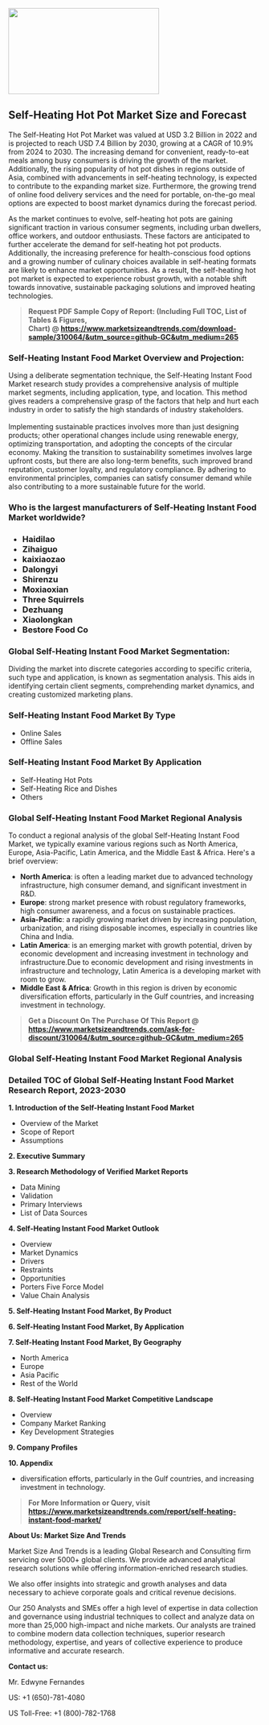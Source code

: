 <p><img class="alignnone size-medium wp-image-20088" src="https://ffe5etoiles.com/wp-content/uploads/2024/12/MST1-300x171.png" alt="" width="300" height="171" /></p><h2>Self-Heating Hot Pot Market Size and Forecast</h2><p>The Self-Heating Hot Pot Market was valued at USD 3.2 Billion in 2022 and is projected to reach USD 7.4 Billion by 2030, growing at a CAGR of 10.9% from 2024 to 2030. The increasing demand for convenient, ready-to-eat meals among busy consumers is driving the growth of the market. Additionally, the rising popularity of hot pot dishes in regions outside of Asia, combined with advancements in self-heating technology, is expected to contribute to the expanding market size. Furthermore, the growing trend of online food delivery services and the need for portable, on-the-go meal options are expected to boost market dynamics during the forecast period.</p><p>As the market continues to evolve, self-heating hot pots are gaining significant traction in various consumer segments, including urban dwellers, office workers, and outdoor enthusiasts. These factors are anticipated to further accelerate the demand for self-heating hot pot products. Additionally, the increasing preference for health-conscious food options and a growing number of culinary choices available in self-heating formats are likely to enhance market opportunities. As a result, the self-heating hot pot market is expected to experience robust growth, with a notable shift towards innovative, sustainable packaging solutions and improved heating technologies.</p></p><blockquote id="" class=""><strong>Request PDF Sample Copy of Report: (Including Full TOC, List of Tables &amp; Figures, Chart)&nbsp;@&nbsp;<strong><a href="https://www.marketsizeandtrends.com/download-sample/310064/&utm_source=github-GC&utm_medium=265" target="_blank">https://www.marketsizeandtrends.com/download-sample/310064/&utm_source=github-GC&utm_medium=265</a></strong></strong></blockquote><h3 id="" class="">Self-Heating Instant Food Market&nbsp;Overview and Projection:</h3><p id="" class="">Using a deliberate segmentation technique, the Self-Heating Instant Food Market research study provides a comprehensive analysis of multiple market segments, including application, type, and location. This method gives readers a comprehensive grasp of the factors that help and hurt each industry in order to satisfy the high standards of industry stakeholders. <br /> <br />Implementing sustainable practices involves more than just designing products; other operational changes include using renewable energy, optimizing transportation, and adopting the concepts of the circular economy. Making the transition to sustainability sometimes involves large upfront costs, but there are also long-term benefits, such improved brand reputation, customer loyalty, and regulatory compliance. By adhering to environmental principles, companies can satisfy consumer demand while also contributing to a more sustainable future for the world.</p><h3 id="" class="">Who is the largest manufacturers of&nbsp;Self-Heating Instant Food Market worldwide?</h3><h3 class=""><p><ul><li>Haidilao </li><li> Zihaiguo </li><li> kaixiaozao </li><li> Dalongyi </li><li> Shirenzu </li><li> Moxiaoxian </li><li> Three Squirrels </li><li> Dezhuang </li><li> Xiaolongkan </li><li> Bestore Food Co</li></ul></p></h3><h3 id="" class="">Global&nbsp;Self-Heating Instant Food Market Segmentation:</h3><p id="" class="">Dividing the market into discrete categories according to specific criteria, such type and application, is known as segmentation analysis. This aids in identifying certain client segments, comprehending market dynamics, and creating customized marketing plans.</p><h3 id="" class="">Self-Heating Instant Food Market&nbsp;By Type</h3><p><p><ul><li>Online Sales</li><li> Offline Sales</p></li></ul></p></p><h3 id="" class="">Self-Heating Instant Food Market&nbsp;By Application</h3><p class=""><p><ul><li>Self-Heating Hot Pots</li><li> Self-Heating Rice and Dishes</li><li> Others</li></ul></p></p><h3 id="" class="">Global Self-Heating Instant Food Market Regional Analysis</h3><p id="" class="">To conduct a regional analysis of the global Self-Heating Instant Food Market, we typically examine various regions such as North America, Europe, Asia-Pacific, Latin America, and the Middle East &amp; Africa. Here's a brief overview:</p><ul><li><strong>North America</strong>: is often a leading market due to advanced technology infrastructure, high consumer demand, and significant investment in R&amp;D.</li><li><strong>Europe</strong>: strong market presence with robust regulatory frameworks, high consumer awareness, and a focus on sustainable practices.</li><li><strong>Asia-Pacific</strong>: a rapidly growing market driven by increasing population, urbanization, and rising disposable incomes, especially in countries like China and India.</li><li><strong>Latin America</strong>: is an emerging market with growth potential, driven by economic development and increasing investment in technology and infrastructure.Due to economic development and rising investments in infrastructure and technology, Latin America is a developing market with room to grow.</li><li><strong>Middle East &amp; Africa</strong>: Growth in this region is driven by economic diversification efforts, particularly in the Gulf countries, and increasing investment in technology.</li></ul><blockquote id="" class=""><strong>Get a Discount On The Purchase Of This Report @ <strong><a href="https://www.marketsizeandtrends.com/ask-for-discount/310064/&utm_source=github-GC&utm_medium=265" target="_blank">https://www.marketsizeandtrends.com/ask-for-discount/310064/&utm_source=github-GC&utm_medium=265</a></strong></strong></blockquote><h3 id="" class="">Global Self-Heating Instant Food Market Regional Analysis</h3><h3 id="" class="">Detailed TOC of Global Self-Heating Instant Food Market Research Report, 2023-2030</h3><p id="" class=""><strong>1. Introduction of the Self-Heating Instant Food Market</strong></p><ul><li>Overview of the Market</li><li>Scope of Report</li><li>Assumptions</li></ul><p id="" class=""><strong>2. Executive Summary</strong></p><p id="" class=""><strong>3. Research Methodology of Verified Market Reports</strong></p><ul><li>Data Mining</li><li>Validation</li><li>Primary Interviews</li><li>List of Data Sources</li></ul><p id="" class=""><strong>4. Self-Heating Instant Food Market Outlook</strong></p><ul><li>Overview</li><li>Market Dynamics</li><li>Drivers</li><li>Restraints</li><li>Opportunities</li><li>Porters Five Force Model</li><li>Value Chain Analysis</li></ul><p id="" class=""><strong>5. Self-Heating Instant Food Market, By Product</strong></p><p id="" class=""><strong>6. Self-Heating Instant Food Market, By Application</strong></p><p id="" class=""><strong>7. Self-Heating Instant Food Market, By Geography</strong></p><ul><li>North America</li><li>Europe</li><li>Asia Pacific</li><li>Rest of the World</li></ul><p id="" class=""><strong>8. Self-Heating Instant Food Market Competitive Landscape</strong></p><ul><li>Overview</li><li>Company Market Ranking</li><li>Key Development Strategies</li></ul><p id="" class=""><strong>9. Company Profiles</strong></p><p id="" class=""><strong>10. Appendix</strong></p><ul><li>diversification efforts, particularly in the Gulf countries, and increasing investment in technology.</li></ul><blockquote id="" class=""><strong>For More Information or Query, visit <strong><strong><a href="https://www.marketsizeandtrends.com/report/self-heating-instant-food-market/" target="_blank">https://www.marketsizeandtrends.com/report/self-heating-instant-food-market/</a></strong></strong></strong></blockquote><p id="" class=""><strong>About Us: Market Size And Trends</strong></p><p id="" class="">Market Size And Trends is a leading Global Research and Consulting firm servicing over 5000+ global clients. We provide advanced analytical research solutions while offering information-enriched research studies.</p><p id="" class="">We also offer insights into strategic and growth analyses and data necessary to achieve corporate goals and critical revenue decisions.</p><p id="" class="">Our 250 Analysts and SMEs offer a high level of expertise in data collection and governance using industrial techniques to collect and analyze data on more than 25,000 high-impact and niche markets. Our analysts are trained to combine modern data collection techniques, superior research methodology, expertise, and years of collective experience to produce informative and accurate research.</p><p id="" class=""><strong>Contact us:</strong></p><p id="" class="">Mr. Edwyne Fernandes</p><p id="" class="">US: +1 (650)-781-4080</p><p id="" class="">US Toll-Free: +1 (800)-782-1768</p>
